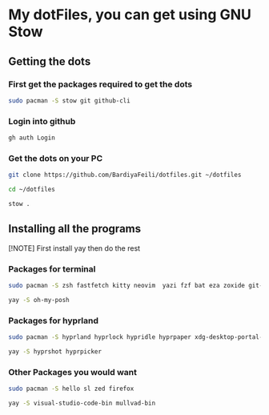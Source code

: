 # My dotFiles, you can get using GNU Stow

## Getting the dots

### First get the packages required to get the dots

```bash
sudo pacman -S stow git github-cli
```

### Login into github

```bash
gh auth Login
```

### Get the dots on your PC

```bash
git clone https://github.com/BardiyaFeili/dotfiles.git ~/dotfiles

cd ~/dotfiles

stow .
```

## Installing all the programs

[!NOTE]
First install yay then do the rest

### Packages for terminal

```bash
sudo pacman -S zsh fastfetch kitty neovim  yazi fzf bat eza zoxide git-delta thefuck btop ttf-jetbrains-mono-nerd
```

```bash
yay -S oh-my-posh
```

### Packages for hyprland

```bash
sudo pacman -S hyprland hyprlock hypridle hyprpaper xdg-desktop-portal-hyprland rofi-wayland dunst waybar copyq polkit-gnome
```

```bash
yay -S hyprshot hyprpicker
```

### Other Packages you would want

```bash
sudo pacman -S hello sl zed firefox
```

```bash
yay -S visual-studio-code-bin mullvad-bin
```
